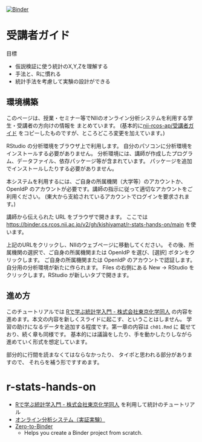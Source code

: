 [![Binder](https://binder.cs.rcos.nii.ac.jp/badge_logo.svg)](https://binder.cs.rcos.nii.ac.jp/v2/gh/kishiyamat/r-stats-hands-on/HEAD)

# 受講者ガイド

目標

- 仮説検証に使う統計のX,Y,Zを理解する
- 手法と、Rに慣れる
- 統計手法を考慮して実験の設計ができる

## 環境構築

このページは、授業・セミナー等でNIIのオンライン分析システムを利用する学生・受講者の方向けの情報を
まとめています。
(基本的に[nii-rcos-ap/受講者ガイド](https://meatwiki.nii.ac.jp/confluence/pages/viewpage.action?pageId=67614937)
をコピーしたものですが、ところどころ変更を加えています。)

RStudio の分析環境をブラウザ上で利用します。
自分のパソコンに分析環境をインストールする必要がありません。
分析環境には、講師が作成したプログラム、データファイル、依存パッケージ等が含まれています。
パッケージを追加でインストールしたりする必要がありません。

本システムを利用するには、ご自身の所属機関（大学等）のアカウントか、
OpenIdP のアカウントが必要です。講師の指示に従って適切なアカウントをご利用ください。
(東大から支給されているアカウントでログインを要求されます。)

講師から伝えられた URL をブラウザで開きます。
ここでは https://binder.cs.rcos.nii.ac.jp/v2/gh/kishiyamat/r-stats-hands-on/main
を使います。

上記のURLをクリックし、NIIのウェブページに移動してください。
その後、所属機関の選択で、ご自身の所属機関または OpenIdP を選び、[選択] ボタンをクリックします。
ご自身の所属機関または OpenIdP のアカウントで認証します。
自分用の分析環境が新たに作られます。
Files の右側にある New → RStudio をクリックします。RStudio が新しいタブで開きます。

## 進め方

このチュートリアルでは
[Rで学ぶ統計学入門 - 株式会社東京化学同人](http://www.tkd-pbl.com/book/b279683.html)
の内容を進めます。本文の内容を新しくスライドに起こす、ということはしません。
学習の助けになるデータを追加する程度です。第一章の内容は `ch01.Rmd` に
載せており、続く章も同様です。
基本的には議論をしたり、手を動かしたりしながら
進めていく形式を想定しています。

部分的に行間を読まなくてはならなかったり、
タイポと思われる部分がありますので、
それらを補う形ですすめます。

# r-stats-hands-on

- [Rで学ぶ統計学入門 - 株式会社東京化学同人](http://www.tkd-pbl.com/book/b279683.html) を利用して統計のチュートリアル
- [オンライン分析システム（実証実験）](https://meatwiki.nii.ac.jp/confluence/pages/viewpage.action?pageId=48137275)
- [Zero-to-Binder](https://the-turing-way.netlify.app/communication/binder/zero-to-binder.html)
    - Helps you create a Binder project from scratch.
